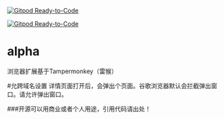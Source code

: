 [![Gitpod Ready-to-Code](https://img.shields.io/badge/Gitpod-Ready--to--Code-blue?logo=gitpod)](https://gitpod.io/#https://github.com/selang/alpha) 

[![Gitpod Ready-to-Code](https://img.shields.io/badge/Gitpod-Ready--to--Code-blue?logo=gitpod)](https://gitpod.io/#https://github.com/selang/alpha) 

# alpha
浏览器扩展基于Tampermonkey（雷猴）

#允跨域名设置
详情页面打开后，会弹出个页面。谷歌浏览器默认会拦截弹出窗口。请允许弹出窗口。

###开源可以用商业或者个人用途，引用代码请出处！
